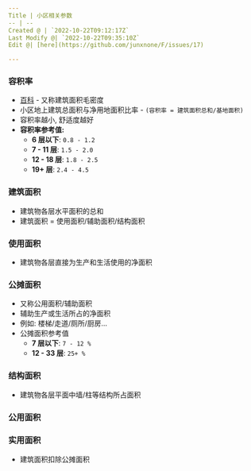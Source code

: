 ```yaml
---
Title | 小区相关参数
-- | --
Created @ | `2022-10-22T09:12:17Z`
Last Modify @| `2022-10-22T09:35:10Z`
Edit @| [here](https://github.com/junxnone/F/issues/17)

---
```

### 容积率


- [百科](https://baike.baidu.com/item/%E5%AE%B9%E7%A7%AF%E7%8E%87/1397682) - 又称建筑面积毛密度
- 小区地上建筑总面积与净用地面积比率 - `(容积率 = 建筑面积总和/基地面积)`
- 容积率越小, 舒适度越好
- **容积率参考值:**
  - **6 层以下**: `0.8 - 1.2`
  - **7 - 11 层**: `1.5 - 2.0`
  - **12 - 18 层**: `1.8 - 2.5`
  - **19+ 层**: `2.4 - 4.5`


### 建筑面积

- 建筑物各层水平面积的总和
- 建筑面积 = 使用面积/辅助面积/结构面积

### 使用面积

- 建筑物各层直接为生产和生活使用的净面积


### 公摊面积

- 又称公用面积/辅助面积
- 辅助生产或生活所占的净面积
- 例如: 楼梯/走道/厕所/厨房...
- 公摊面积参考值
  - **7 层以下**: `7 - 12 %`
  - **12 - 33 层**: `25+ %`

### 结构面积

- 建筑物各层平面中墙/柱等结构所占面积

### 公用面积

### 实用面积

- 建筑面积扣除公摊面积
